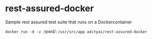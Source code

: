 # rest-assured-docker
Sample rest assured test suite that runs on a Dockercontainer

`docker run -d -v /`pwd/`:/usr/src/app adityai/rest-assured-docker`

